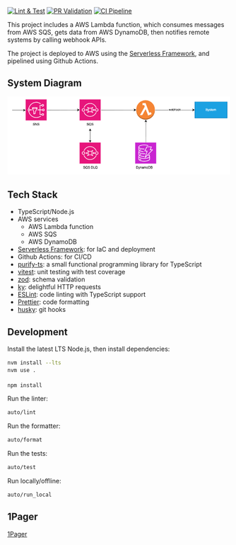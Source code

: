 [![Lint & Test](https://github.com/nkcoder/whitehaven/actions/workflows/lint_test.yml/badge.svg)](https://github.com/nkcoder/whitehaven/actions/workflows/validate_pr.yml) [![PR Validation](https://github.com/nkcoder/whitehaven/actions/workflows/validate_pr.yml/badge.svg)](https://github.com/nkcoder/whitehaven/actions/workflows/validate_pr.yml) [![CI Pipeline](https://github.com/nkcoder/whitehaven/actions/workflows/deploy_pipeline.yml/badge.svg?branch=main)](https://github.com/nkcoder/whitehaven/actions/workflows/deploy_pipeline.yml)

This project includes a AWS Lambda function, which consumes messages from AWS SQS, gets data from AWS DynamoDB, then notifies remote systems by calling webhook APIs.

The project is deployed to AWS using the [Serverless Framework](https://www.serverless.com/), and pipelined using Github Actions.

## System Diagram

![system diagram](./docs/whitehaven_diagram.png)

## Tech Stack

- TypeScript/Node.js
- AWS services
  - AWS Lambda function
  - AWS SQS
  - AWS DynamoDB
- [Serverless Framework](https://www.serverless.com/): for IaC and deployment
- Github Actions: for CI/CD
- [purify-ts](https://gigobyte.github.io/purify/): a small functional programming library for TypeScript
- [vitest](https://vitest.dev/): unit testing with test coverage
- [zod](https://zod.dev/): schema validation
- [ky](https://github.com/sindresorhus/ky): delightful HTTP requests
- [ESLint](https://eslint.org/): code linting with TypeScript support
- [Prettier](https://prettier.io/): code formatting
- [husky](https://github.com/typicode/husky): git hooks

## Development

Install the latest LTS Node.js, then install dependencies:

```sh
nvm install --lts
nvm use .

npm install
```

Run the linter:

```sh
auto/lint
```

Run the formatter:

```sh
auto/format
```

Run the tests:

```sh
auto/test
```

Run locally/offline:

```sh
auto/run_local
```

## 1Pager

[1Pager](./docs/1pager.md)
